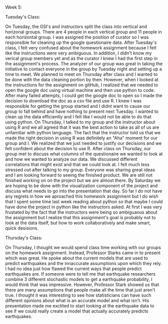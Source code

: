 Week 5:

Tuesday's Class:

On Tuesday, the GSI's and instructors split the class into vertical and horizonal groups. There are 4 people in each vertical group and 11 people in each horizontal group. I was assigned the position of curator so I was responsible for cleaning up the google questionaire data. After Tuesday's class, I felt very confused about the homework assignment because I felt like the instructions were very ambiguous. In addition, I didn't know my verical group members yet and as the curator I knew I had the first step in the assignment's process. The analyzer of our group was great in taking the initiative to contact everyone in the group by Tuesday night and setting up a time to meet. We planned to meet on Thursday after class and I wanted to be done with the data cleaning portion by then. However, when I looked at the instructions for the assignment on gitHub, I realized that we needed to open the google doc using virtual machine and then use python to code. After many failed attempts, I could get the google doc to open so I made the decision to download the doc as a csv file and use R. I knew I was responsible for getting the group started and I didnt want to cause our group to fall behind and have nothing to present next Tuesday. I wanted to clean up the data efficiently and I felt like I would not be able to do that using python. On Thursday, I talked to my group and the instructor about using R and we all agreed that it was the best action to take as all of us are unfamiliar with python language. The fact that the instructor told us that we made the right decision in using R was definitely an "Aha" moment for our group and I. We realized that we just needed to justify our decisions and we felt confident about the decision to use R. After class on Thursday, our group met to discuss what columns of the questionaire we wanted to look at and how we wanted to analyze our data. We discussed different correlations that might exist and that we could look at. I felt much less stressed out after talking to my group. Everyone was sharing great ideas and I am looking forward to seeing the finished product. We are still not finished working on on the project but we are almost there. By Saturday we are hoping to be done with the visualization component of the project and discuss what needs to go into the presentation that day. So far I do not have any regrets in how we aproached this homework assignment but I do wish that I spent some time last week reading about python so that maybe I could have done the project in python like the instructors asked. At first I was very frustated by the fact that the instructors were being so ambiguaous about the assignment but I realize that this assignment's goal is probably not to look at the data itself, but how to work collaboratively and make smart, quick desisions. 

Thursday's Class:

On Thursday, I thought we would spend class time working with our groups on the homework assignment. Instead, Professor Starks came in to present which was great. He spoke about the current models that are used to predict earthquakes and the innaccurate assumptions upon which they rely. I had no idea just how flawed the current ways that people predict earthquakes are. If someone were to tell me that earthquake researchers combine 3 different stochastic models to get a earthquake probability, I would think that was impressive. However, Professor Stark showed us that there are many assumptions that people make all the time that just aren't true. I thought it was interesting to see how statisticians can have such different opinions about what is an accurate model and what isn't. His presentation made me exctited to start looking at the earthquake data to see if we could really create a model that actually accurately predicts earthquakes. 
